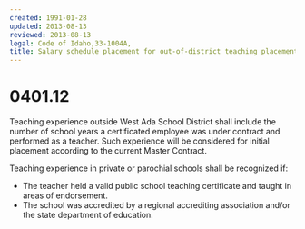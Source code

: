 ```yaml
---
created: 1991-01-28
updated: 2013-08-13
reviewed: 2013-08-13
legal: Code of Idaho,33-1004A,
title: Salary schedule placement for out-of-district teaching placement
---
```


# 0401.12 

Teaching experience outside West Ada School District shall include the number of school years a certificated employee was under contract and performed as a teacher. Such experience will be considered for initial placement according to the current Master Contract.

Teaching experience in private or parochial schools shall be recognized if:


- The teacher held a valid public school teaching certificate and taught in areas of endorsement.
- The school was accredited by a regional accrediting association and/or the state department of education.


